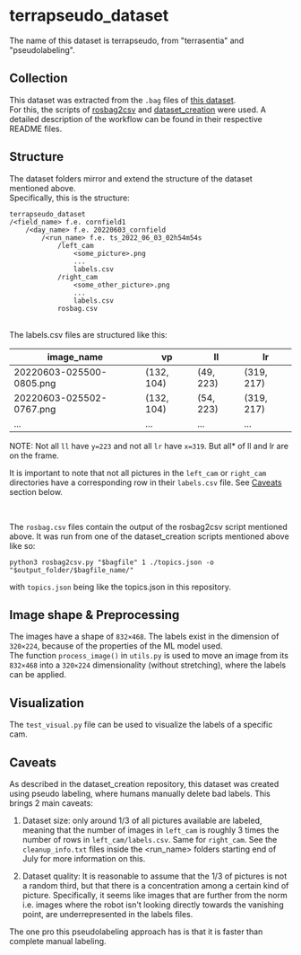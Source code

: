 # terrapseudo_dataset

The name of this dataset is terrapseudo, from "terrasentia" and "pseudolabeling". 

## Collection

This dataset was extracted from the `.bag` files of [this dataset](https://github.com/jrcuaranv/terrasentia-dataset). </br>
For this, the scripts of [rosbag2csv](https://github.com/thomas-woehrle/rosbag2csv) and [dataset_creation](https://github.com/thomas-woehrle/dataset_creation) were used. A detailed description of the workflow can be found in their respective README files. 

## Structure

The dataset folders mirror and extend the structure of the dataset mentioned above. </br>
Specifically, this is the structure:

```
terrapseudo_dataset
/<field_name> f.e. cornfield1
    /<day_name> f.e. 20220603_cornfield
        /<run_name> f.e. ts_2022_06_03_02h54m54s
            /left_cam
                <some_picture>.png
                ...
                labels.csv
            /right_cam
                <some_other_picture>.png
                ...
                labels.csv
            rosbag.csv
```
</br>
The labels.csv files are structured like this:

| image_name                       | vp           | ll           | lr           |
|----------------------------------|--------------|--------------|--------------|
| 20220603-025500-0805.png         | (132, 104)   | (49, 223)    | (319, 217)   |
| 20220603-025502-0767.png         | (132, 104)   | (54, 223)    | (319, 217)   |
| ...         | ...   | ...    | ...   |

NOTE: Not all `ll` have `y=223` and not all `lr` have `x=319`. But all* of ll and lr are on the frame.</br>

It is important to note that not all pictures in the `left_cam` or `right_cam` directories have a corresponding row in their `labels.csv` file. See [Caveats](##Caveats) section below. 

</br>

The `rosbag.csv` files contain the output of the rosbag2csv script mentioned above. It was run from one of the dataset_creation scripts mentioned above like so: 
```
python3 rosbag2csv.py "$bagfile" 1 ./topics.json -o "$output_folder/$bagfile_name/"
```
with `topics.json` being like the topics.json in this repository. 

## Image shape & Preprocessing 
The images have a shape of `832×468`. The labels exist in the dimension of `320×224`, because of the properties of the ML model used. </br>
The function `process_image()` in `utils.py` is used to move an image from its `832×468` into a `320×224` dimensionality (without stretching), where the labels can be applied. 

## Visualization 
The `test_visual.py` file can be used to visualize the labels of a specific cam. 

## Caveats
As described in the dataset_creation repository, this dataset was created using pseudo labeling, where humans manually delete bad labels. This brings 2 main caveats:
1. Dataset size: only around 1/3 of all pictures available are labeled, meaning that the number of images in `left_cam` is roughly 3 times the number of rows in `left_cam/labels.csv`. Same for `right_cam`. See the `cleanup_info.txt` files inside the <run_name> folders starting end of July for more information on this.

2. Dataset quality: It is reasonable to assume that the 1/3 of pictures is not a random third, but that there is a concentration among a certain kind of picture. Specifically, it seems like images that are further from the norm i.e. images where the robot isn't looking directly towards the vanishing point, are underrepresented in the labels files.

The one pro this pseudolabeling approach has is that it is faster than complete manual labeling. 
